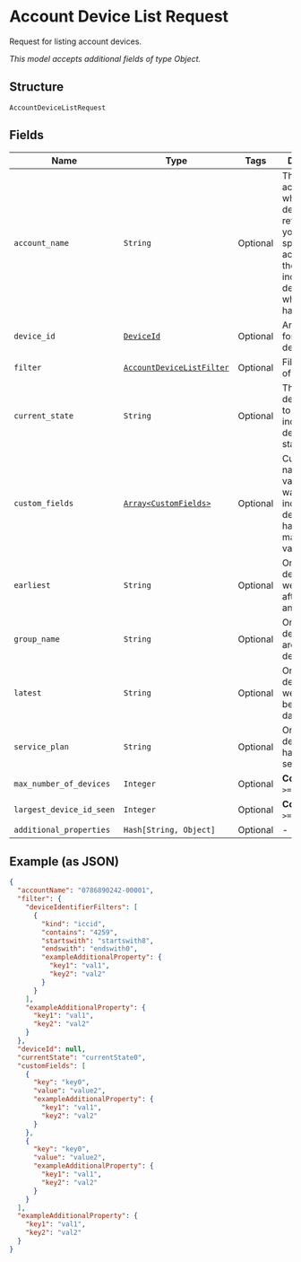 
# Account Device List Request

Request for listing account devices.

*This model accepts additional fields of type Object.*

## Structure

`AccountDeviceListRequest`

## Fields

| Name | Type | Tags | Description |
|  --- | --- | --- | --- |
| `account_name` | `String` | Optional | The billing account for which a list of devices is returned. If you don't specify an accountName, the list includes all devices to which you have access. |
| `device_id` | [`DeviceId`](../../doc/models/device-id.md) | Optional | An identifier for a single device. |
| `filter` | [`AccountDeviceListFilter`](../../doc/models/account-device-list-filter.md) | Optional | Filter for a list of devices. |
| `current_state` | `String` | Optional | The name of a device state, to only include devices in that state. |
| `custom_fields` | [`Array<CustomFields>`](../../doc/models/custom-fields.md) | Optional | Custom field names and values, if you want to only include devices that have matching values. |
| `earliest` | `String` | Optional | Only include devices that were added after this date and time. |
| `group_name` | `String` | Optional | Only include devices that are in this device group. |
| `latest` | `String` | Optional | Only include devices that were added before this date and time. |
| `service_plan` | `String` | Optional | Only include devices that have this service plan. |
| `max_number_of_devices` | `Integer` | Optional | **Constraints**: `>= 0`, `<= 100` |
| `largest_device_id_seen` | `Integer` | Optional | **Constraints**: `>= 0`, `<= 100` |
| `additional_properties` | `Hash[String, Object]` | Optional | - |

## Example (as JSON)

```json
{
  "accountName": "0786890242-00001",
  "filter": {
    "deviceIdentifierFilters": [
      {
        "kind": "iccid",
        "contains": "4259",
        "startswith": "startswith8",
        "endswith": "endswith0",
        "exampleAdditionalProperty": {
          "key1": "val1",
          "key2": "val2"
        }
      }
    ],
    "exampleAdditionalProperty": {
      "key1": "val1",
      "key2": "val2"
    }
  },
  "deviceId": null,
  "currentState": "currentState0",
  "customFields": [
    {
      "key": "key0",
      "value": "value2",
      "exampleAdditionalProperty": {
        "key1": "val1",
        "key2": "val2"
      }
    },
    {
      "key": "key0",
      "value": "value2",
      "exampleAdditionalProperty": {
        "key1": "val1",
        "key2": "val2"
      }
    }
  ],
  "exampleAdditionalProperty": {
    "key1": "val1",
    "key2": "val2"
  }
}
```

